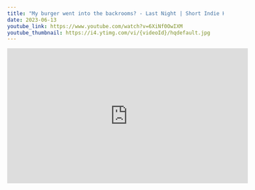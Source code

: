 ```yaml
---
title: "My burger went into the backrooms? - Last Night | Short Indie Horror Game"
date: 2023-06-13
youtube_link: https://www.youtube.com/watch?v=6XiNf0OwIXM
youtube_thumbnail: https://i4.ytimg.com/vi/{videoId}/hqdefault.jpg
---
```

<iframe width="560" height="315" src="https://www.youtube.com/embed/6XiNf0OwIXM" title="My burger went into the backrooms? - Last Night | Short Indie Horror Game" frameborder="0" allow="accelerometer; autoplay; clipboard-write; encrypted-media; gyroscope; picture-in-picture; web-share" allowfullscreen></iframe>
